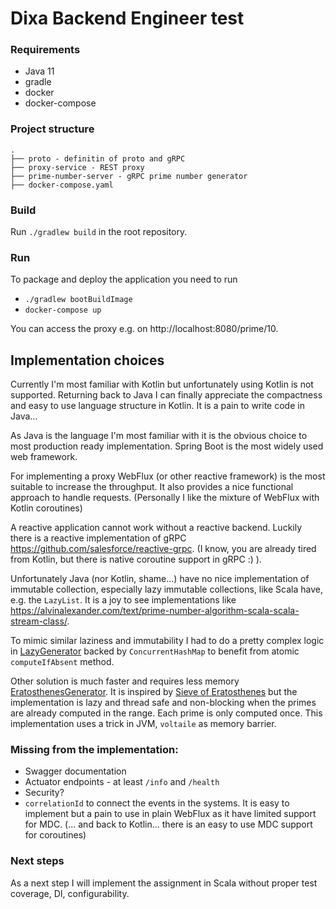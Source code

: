 # Dixa Backend Engineer test

### Requirements

- Java 11
- gradle
- docker
- docker-compose

### Project structure

```
.
├── proto - definitin of proto and gRPC
├── proxy-service - REST proxy 
├── prime-number-server - gRPC prime number generator
├── docker-compose.yaml
```

### Build

Run `./gradlew build` in the root repository.

### Run

To package and deploy the application you need to run

- `./gradlew bootBuildImage`
- `docker-compose up`

You can access the proxy e.g. on http://localhost:8080/prime/10.

## Implementation choices

Currently I'm most familiar with Kotlin but unfortunately using Kotlin is not supported. Returning back to Java I can
finally appreciate the compactness and easy to use language structure in Kotlin. It is a pain to write code in Java...

As Java is the language I'm most familiar with it is the obvious choice to most production ready implementation. Spring
Boot is the most widely used web framework.

For implementing a proxy WebFlux (or other reactive framework) is the most suitable to increase the throughput. It also
provides a nice functional approach to handle requests. (Personally I like the mixture of WebFlux with Kotlin
coroutines)

A reactive application cannot work without a reactive backend. Luckily there is a reactive implementation of
gRPC https://github.com/salesforce/reactive-grpc.
(I know, you are already tired from Kotlin, but there is native coroutine support in gRPC :) ).

Unfortunately Java (nor Kotlin, shame...) have no nice implementation of immutable collection, especially lazy immutable
collections, like Scala have, e.g. the `LazyList`. It is a joy to see implementations like
https://alvinalexander.com/text/prime-number-algorithm-scala-scala-stream-class/.

To mimic similar laziness and immutability I had to do a pretty complex logic in
[LazyGenerator](prime-number-server/src/main/java/com/szepep/dixa/primes/service/LazyGenerator.java)
backed by `ConcurrentHashMap` to benefit from atomic `computeIfAbsent` method.

Other solution is much faster and requires less memory
[EratosthenesGenerator](prime-number-server/src/main/java/com/szepep/dixa/primes/service/EratosthenesGenerator.java). It
is inspired by [Sieve of Eratosthenes](https://en.wikipedia.org/wiki/Sieve_of_Eratosthenes) but the implementation is
lazy and thread safe and non-blocking when the primes are already computed in the range. Each prime is only computed
once. This implementation uses a trick in JVM, `voltaile` as memory barrier.

### Missing from the implementation:

- Swagger documentation
- Actuator endpoints - at least `/info` and `/health`
- Security?
- `correlationId` to connect the events in the systems. It is easy to implement but a pain to use in plain WebFlux as it
  have limited support for MDC. (... and back to Kotlin... there is an easy to use MDC support for coroutines)

### Next steps

As a next step I will implement the assignment in Scala without proper test coverage, DI, configurability.
